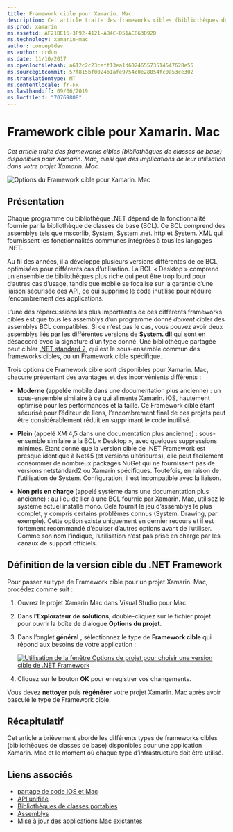 ```yaml
---
title: Framework cible pour Xamarin. Mac
description: Cet article traite des frameworks cibles (bibliothèques de classes de base) disponibles pour Xamarin. Mac, ainsi que des implications de leur utilisation dans votre projet Xamarin. Mac.
ms.prod: xamarin
ms.assetid: AF21BE16-3F92-4121-AB4C-D51AC863D92D
ms.technology: xamarin-mac
author: conceptdev
ms.author: crdun
ms.date: 11/10/2017
ms.openlocfilehash: a612c2c23ceff13ea1d602465573514547628e55
ms.sourcegitcommit: 57f815bf0024b1afe9754c0e28054fc0a53ce302
ms.translationtype: MT
ms.contentlocale: fr-FR
ms.lasthandoff: 09/06/2019
ms.locfileid: "70769808"
---
```

# <a name="target-framework-for-xamarinmac"></a>Framework cible pour Xamarin. Mac

_Cet article traite des frameworks cibles (bibliothèques de classes de base) disponibles pour Xamarin. Mac, ainsi que des implications de leur utilisation dans votre projet Xamarin. Mac._

![Options du Framework cible pour Xamarin. Mac](target-framework-images/select-target.png "Options du Framework cible pour Xamarin. Mac")

## <a name="background"></a>Présentation

Chaque programme ou bibliothèque .NET dépend de la fonctionnalité fournie par la bibliothèque de classes de base (BCL). Ce BCL comprend des assemblys tels que mscorlib, System, System .net. http et System. XML qui fournissent les fonctionnalités communes intégrées à tous les langages .NET.

Au fil des années, il a développé plusieurs versions différentes de ce BCL, optimisées pour différents cas d’utilisation. La BCL « Desktop » comprend un ensemble de bibliothèques plus riche qui peut être trop lourd pour d’autres cas d’usage, tandis que mobile se focalise sur la garantie d’une liaison sécurisée des API, ce qui supprime le code inutilisé pour réduire l’encombrement des applications.

L’une des répercussions les plus importantes de ces différents frameworks cibles est que tous les assemblys d’un programme donné *doivent* cibler des assemblys BCL compatibles. Si ce n’est pas le cas, vous pouvez avoir deux assemblys liés par les différentes versions de **System. dll** qui sont en désaccord avec la signature d’un type donné. Une bibliothèque partagée peut cibler [.NET standard 2](https://blog.xamarin.com/share-code-net-standard-2-0/), qui est le sous-ensemble commun des frameworks cibles, ou un Framework cible spécifique.

Trois options de Framework cible sont disponibles pour Xamarin. Mac, chacune présentant des avantages et des inconvénients différents :

- **Moderne** (appelée mobile dans une documentation plus ancienne) : un sous-ensemble similaire à ce qui alimente Xamarin. iOS, hautement optimisé pour les performances et la taille. Ce Framework cible étant sécurisé pour l’éditeur de liens, l’encombrement final de ces projets peut être considérablement réduit en supprimant le code inutilisé.

- **Plein** (appelé XM 4,5 dans une documentation plus ancienne) : sous-ensemble similaire à la BCL « Desktop », avec quelques suppressions minimes. Étant donné que la version cible de .NET Framework est presque identique à Net45 (et versions ultérieures), elle peut facilement consommer de nombreux packages NuGet qui ne fournissent pas de versions netstandard2 ou Xamarin spécifiques. Toutefois, en raison de l’utilisation de System. Configuration, il est incompatible avec la liaison.

- **Non pris en charge** (appelé système dans une documentation plus ancienne) : au lieu de lier à une BCL fournie par Xamarin. Mac, utilisez le système actuel installé mono. Cela fournit le jeu d’assemblys le plus complet, y compris certains problèmes connus (System. Drawing, par exemple). Cette option existe uniquement en dernier recours et il est fortement recommandé d’épuiser d’autres options avant de l’utiliser. Comme son nom l’indique, l’utilisation n’est pas prise en charge par les canaux de support officiels.

## <a name="setting-the-target-framework"></a>Définition de la version cible du .NET Framework

Pour passer au type de Framework cible pour un projet Xamarin. Mac, procédez comme suit :

1. Ouvrez le projet Xamarin.Mac dans Visual Studio pour Mac.
2. Dans l’**Explorateur de solutions**, double-cliquez sur le fichier projet pour ouvrir la boîte de dialogue **Options du projet**.
3. Dans l’onglet **général** , sélectionnez le type de **Framework cible** qui répond aux besoins de votre application :

    [![Utilisation de la fenêtre Options de projet pour choisir une version cible de .NET Framework](target-framework-images/select-target-full.png "Utilisation de la fenêtre Options de projet pour choisir une version cible de .NET Framework")](target-framework-images/select-target-full-large.png#lightbox)

4. Cliquez sur le bouton **OK** pour enregistrer vos changements.

Vous devez **nettoyer** puis **régénérer** votre projet Xamarin. Mac après avoir basculé le type de Framework cible.

## <a name="summary"></a>Récapitulatif

Cet article a brièvement abordé les différents types de frameworks cibles (bibliothèques de classes de base) disponibles pour une application Xamarin. Mac et le moment où chaque type d’infrastructure doit être utilisé.

## <a name="related-links"></a>Liens associés

- [partage de code iOS et Mac](~/cross-platform/macios/index.md)
- [API unifiée](~/cross-platform/macios/unified/index.md)
- [Bibliothèques de classes portables](~/cross-platform/app-fundamentals/pcl.md)
- [Assemblys](~/cross-platform/internals/available-assemblies.md)
- [Mise à jour des applications Mac existantes](~/cross-platform/macios/unified/updating-mac-apps.md)
